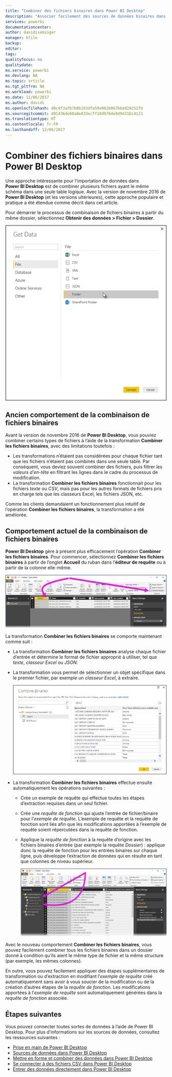 ```yaml
---
title: "Combiner des fichiers binaires dans Power BI Desktop"
description: "Associer facilement des sources de données binaires dans Power BI Desktop"
services: powerbi
documentationcenter: 
author: davidiseminger
manager: kfile
backup: 
editor: 
tags: 
qualityfocus: no
qualitydate: 
ms.service: powerbi
ms.devlang: NA
ms.topic: article
ms.tgt_pltfrm: NA
ms.workload: powerbi
ms.date: 12/06/2017
ms.author: davidi
ms.openlocfilehash: d0c4f3afb7b8b103dfa59a982b067bbad24251fb
ms.sourcegitcommit: d91436de68a0e833ecff18d976de9d9431bc4121
ms.translationtype: HT
ms.contentlocale: fr-FR
ms.lasthandoff: 12/06/2017
---
```

# <a name="combine-binaries-in-power-bi-desktop"></a>Combiner des fichiers binaires dans Power BI Desktop
Une approche intéressante pour l’importation de données dans **Power BI Desktop** est de combiner plusieurs fichiers ayant le même schéma dans une seule table logique. Avec la version de novembre 2016 de **Power BI Desktop** (et les versions ultérieures), cette approche populaire et pratique a été étendue comme décrit dans cet article.

Pour démarrer le processus de combinaison de fichiers binaires à partir du même dossier, sélectionnez **Obtenir des données > Fichier > Dossier**.

![](media/desktop-combine-binaries/combine-binaries_1.png)

## <a name="previous-combine-binaries-behavior"></a>Ancien comportement de la combinaison de fichiers binaires
Avant la version de novembre 2016 de **Power BI Desktop**, vous pouviez combiner certains types de fichiers à l’aide de la transformation **Combiner les fichiers binaires**, avec des limitations toutefois :

* Les transformations n’étaient pas considérées pour chaque fichier tant que les fichiers n’étaient pas combinés dans une seule table. Par conséquent, vous deviez souvent combiner des fichiers, puis filtrer les *valeurs d’en-tête* en filtrant les lignes dans le cadre du processus de modification.
* La transformation **Combiner les fichiers binaires** fonctionnait pour les fichiers *texte* ou *CSV*, mais pas pour les autres formats de fichiers pris en charge tels que les classeurs Excel, les fichiers JSON, etc.

Comme les clients demandaient un fonctionnement plus intuitif de l’opération **Combiner les fichiers binaires**, la transformation a été améliorée.

## <a name="current-combine-binaries-behavior"></a>Comportement actuel de la combinaison de fichiers binaires
**Power BI Desktop** gère à présent plus efficacement l’opération **Combiner les fichiers binaires**. Pour commencer, sélectionnez **Combiner les fichiers binaires** à partir de l’onglet **Accueil** du ruban dans l’**éditeur de requête** ou à partir de la colonne elle-même.

![](media/desktop-combine-binaries/combine-binaries_2a.png)

La transformation **Combiner les fichiers binaires** se comporte maintenant comme suit :

* La transformation **Combiner les fichiers binaires** analyse chaque fichier d’entrée et détermine le format de fichier approprié à utiliser, tel que *texte*, *classeur Excel* ou *JSON*.
* La transformation vous permet de sélectionner un objet spécifique dans le premier fichier, par exemple un *classeur Excel*, à extraire.
  
  ![](media/desktop-combine-binaries/combine-binaries_3.png)
* La transformation **Combiner les fichiers binaires** effectue ensuite automatiquement les opérations suivantes :
  
  * Crée un exemple de requête qui effectue toutes les étapes d’extraction requises dans un seul fichier.
  * Crée une *requête de fonction* qui ajuste l’entrée de fichier/binaire pour l’*exemple de requête*. L’exemple de requête et la requête de fonction sont liés afin que les modifications apportées à l’exemple de requête soient répercutées dans la requête de fonction.
  * Applique la *requête de fonction* à la requête d’origine avec les fichiers binaires d’entrée (par exemple la requête *Dossier*) : applique donc la requête de fonction pour les entrées binaires sur chaque ligne, puis développe l’extraction de données qui en résulte en tant que colonnes de niveau supérieur.
    
    ![](media/desktop-combine-binaries/combine-binaries_4.png)

Avec le nouveau comportement **Combiner les fichiers binaires**, vous pouvez facilement combiner tous les fichiers binaires dans un dossier donné à condition qu’ils aient le même type de fichier et la même structure (par exemple, les mêmes colonnes).

En outre, vous pouvez facilement appliquer des étapes supplémentaires de transformation ou d’extraction en modifiant l’*exemple de requête* créé automatiquement sans avoir à vous soucier de la modification ou de la création d’autres étapes de la *requête de fonction*. Les modifications apportées à l’*exemple de requête* sont automatiquement générées dans la *requête de fonction* associée.

## <a name="next-steps"></a>Étapes suivantes
Vous pouvez connecter toutes sortes de données à l’aide de Power BI Desktop. Pour plus d’informations sur les sources de données, consultez les ressources suivantes :

* [Prise en main de Power BI Desktop](desktop-getting-started.md)
* [Sources de données dans Power BI Desktop](desktop-data-sources.md)
* [Mettre en forme et combiner des données dans Power BI Desktop](desktop-shape-and-combine-data.md)
* [Se connecter à des fichiers CSV dans Power BI Desktop](desktop-connect-csv.md)   
* [Entrer des données directement dans Power BI Desktop](desktop-enter-data-directly-into-desktop.md)   

